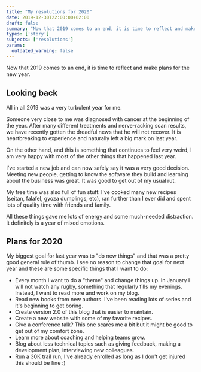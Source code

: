 ```yaml
---
title: "My resolutions for 2020"
date: 2019-12-30T22:00:00+02:00
draft: false
summary: "Now that 2019 comes to an end, it is time to reflect and make plans for the new year. "
types: ['story']
subjects: ['resolutions']
params:
  outdated_warning: false
---
```

Now that 2019 comes to an end, it is time to reflect and make plans for the new year.

## Looking back

All in all 2019 was a very turbulent year for me.

Someone very close to me was diagnosed with cancer at the beginning of the year. After many different treatments and nerve-racking scan results, we have recently gotten the dreadful news that he will not recover. It is heartbreaking to experience and naturally left a big mark on last year.

On the other hand, and this is something that continues to feel very weird, I am very happy with most of the other things that happened last year.

I've started a new job and can now safely say it was a very good decision. Meeting new people, getting to know the software they build and learning about the business was great. It was good to get out of my usual rut.

My free time was also full of fun stuff. I've cooked many new recipes (seitan, falafel, gyoza dumplings, etc), ran further than I ever did and spent lots of quality time with friends and family.

All these things gave me lots of energy and some much-needed distraction. It definitely is a year of mixed emotions.

## Plans for 2020

My biggest goal for last year was to "do new things" and that was a pretty good general rule of thumb. I see no reason to change that goal for next year and these are some specific things that I want to do:

* Every month I want to do a "theme" and change things up. In January I will not watch any rugby, something that regularly fills my evenings. Instead, I want to read more and work on my blog.
* Read new books from new authors. I've been reading lots of series and it's beginning to get boring.
* Create version 2.0 of this blog that is easier to maintain.
* Create a new website with some of my favorite recipes.
* Give a conference talk? This one scares me a bit but it might be good to get out of my comfort zone.
* Learn more about coaching and helping teams grow.
* Blog about less technical topics such as giving feedback, making a development plan, interviewing new colleagues.
* Run a 30K trail run, I've already enrolled as long as I don't get injured this should be fine :)

